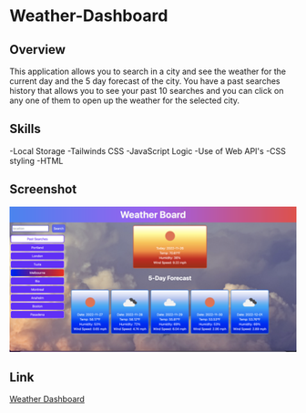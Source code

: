 # Weather-Dashboard

## Overview

This application allows you to search in a city and see the weather for the current day and the 5 day forecast of the city. You have a past searches history that allows you to see your past 10 searches and you can click on any one of them to open up the weather for the selected city.

## Skills

-Local Storage
-Tailwinds CSS
-JavaScript Logic
-Use of Web API's
-CSS styling
-HTML

## Screenshot

![Alt text](Screen%20Shot%202022-11-26%20at%203.39.40%20PM.png "Weather Application")

## Link

[Weather Dashboard](https://amerkulovic.github.io/Weather-Dashboard/)
